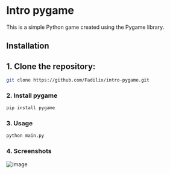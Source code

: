 # Intro pygame

This is a simple Python game created using the Pygame library.

## Installation

## 1. Clone the repository:

   ```bash
   git clone https://github.com/Fadilix/intro-pygame.git
   ```
### 2. Install pygame
   ```bash
   pip install pygame
   ```
   
### 3. Usage
   ```bash
   python main.py
   ```
   
### 4. Screenshots
   ![image](https://github.com/Fadilix/intro-pygame/assets/121851593/93fc1a15-716b-494e-9fca-7c1bd6e86b42)
